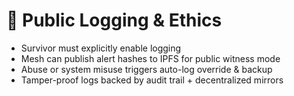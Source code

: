 # 🧾 Public Logging & Ethics

- Survivor must explicitly enable logging
- Mesh can publish alert hashes to IPFS for public witness mode
- Abuse or system misuse triggers auto-log override & backup
- Tamper-proof logs backed by audit trail + decentralized mirrors
